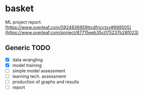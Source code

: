 # basket
ML project report:
[https://www.overleaf.com/5924836959ttcdfrjcctxy#998505](https://www.overleaf.com/project/67715eeb35c075237b28f023)

## Generic TODO

- [x] data wrangling
- [x] model training
- [ ] simple model assessment
- [ ] learning tech. assessment
- [ ] production of graphs and results
- [ ] report
